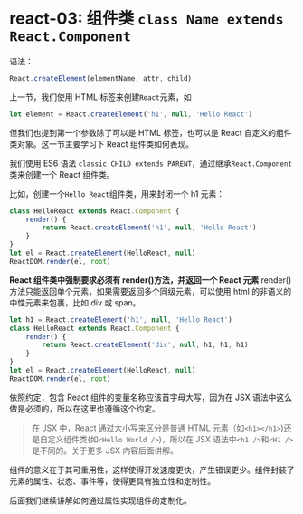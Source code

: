 # react-03: 组件类 `class Name extends React.Component`
<!--
 * @Author: Tom xu
 * @LastEditors: Tom xu
 * @createTime: 2019-09-19 07:55:42
 * @LastEditTime: 2019-09-20 00:02:32
 * @Description:
 -->


语法：

```js
React.createElement(elementName, attr, child)
```

上一节，我们使用 HTML 标签来创建`React`元素，如

```js
let element = React.createElement('h1', null, 'Hello React')
```

但我们也提到第一个参数除了可以是 HTML 标签，也可以是 React 自定义的组件类对象。这一节主要学习下 React 组件类如何表现。

我们使用 ES6 语法 `classic CHILD extends PARENT`，通过继承`React.Component`类来创建一个 React 组件类。

比如，创建一个`Hello React`组件类，用来封闭一个 h1 元素：

```js
class HelloReact extends React.Component {
    render() {
        return React.createElement('h1', null, 'Hello React')
    }
}
let el = React.createElement(HelloReact, null)
ReactDOM.render(el, root)
```

**React 组件类中强制要求必须有 render()方法，并返回一个 React 元素**
render()方法只能返回单个元素，如果需要返回多个同级元素，可以使用 html 的非语义的中性元素来包裹，比如 div 或 span。

```js
let h1 = React.createElement('h1', null, 'Hello React')
class HelloReact extends React.Component {
    render() {
        return React.createElement('div', null, h1, h1, h1)
    }
}
let el = React.createElement(HelloReact, null)
ReactDOM.render(el, root)
```

依照约定，包含 React 组件的变量名称应该首字母大写，因为在 JSX 语法中这么做是必须的，所以在这里也遵循这个约定。

> 在 JSX 中，React 通过大小写来区分是普通 HTML 元素（如`<h1></h1>`)还是自定义组件类(如`<Hello World />`)，所以在 JSX 语法中`<h1 />`和`<H1 />`是不同的。关于更多 JSX 内容后面讲解。

组件的意义在于其可重用性，这样使得开发速度更快，产生错误更少。组件封装了元素的属性、状态、事件等，使得更具有独立性和定制性。

后面我们继续讲解如何通过属性实现组件的定制化。
